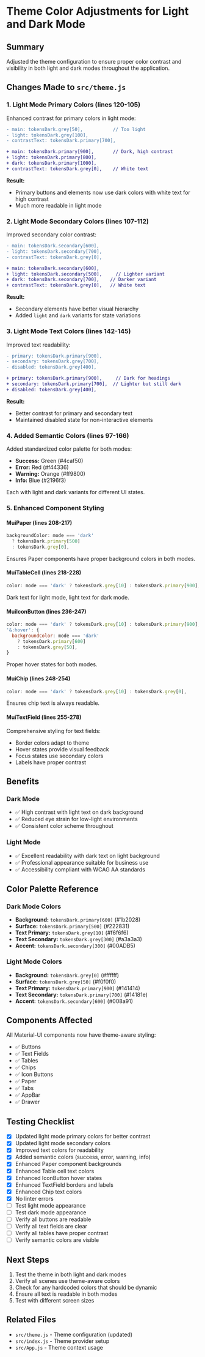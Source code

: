 # Theme Color Adjustments for Light and Dark Mode

## Summary
Adjusted the theme configuration to ensure proper color contrast and visibility in both light and dark modes throughout the application.

## Changes Made to `src/theme.js`

### 1. **Light Mode Primary Colors** (lines 120-105)
Enhanced contrast for primary colors in light mode:
```diff
- main: tokensDark.grey[50],           // Too light
- light: tokensDark.grey[100],
- contrastText: tokensDark.primary[700],

+ main: tokensDark.primary[900],       // Dark, high contrast
+ light: tokensDark.primary[800],
+ dark: tokensDark.primary[1000],
+ contrastText: tokensDark.grey[0],    // White text
```

**Result:**
- Primary buttons and elements now use dark colors with white text for high contrast
- Much more readable in light mode

### 2. **Light Mode Secondary Colors** (lines 107-112)
Improved secondary color contrast:
```diff
- main: tokensDark.secondary[600],
- light: tokensDark.secondary[700],
- contrastText: tokensDark.grey[0],

+ main: tokensDark.secondary[600],
+ light: tokensDark.secondary[500],     // Lighter variant
+ dark: tokensDark.secondary[700],    // Darker variant
+ contrastText: tokensDark.grey[0],   // White text
```

**Result:**
- Secondary elements have better visual hierarchy
- Added `light` and `dark` variants for state variations

### 3. **Light Mode Text Colors** (lines 142-145)
Improved text readability:
```diff
- primary: tokensDark.primary[900],
- secondary: tokensDark.grey[700],
- disabled: tokensDark.grey[400],

+ primary: tokensDark.primary[900],     // Dark for headings
+ secondary: tokensDark.primary[700],  // Lighter but still dark
+ disabled: tokensDark.grey[400],
```

**Result:**
- Better contrast for primary and secondary text
- Maintained disabled state for non-interactive elements

### 4. **Added Semantic Colors** (lines 97-166)
Added standardized color palette for both modes:
- **Success:** Green (#4caf50)
- **Error:** Red (#f44336)
- **Warning:** Orange (#ff9800)
- **Info:** Blue (#2196f3)

Each with light and dark variants for different UI states.

### 5. **Enhanced Component Styling**

#### MuiPaper (lines 208-217)
```javascript
backgroundColor: mode === 'dark' 
  ? tokensDark.primary[500] 
  : tokensDark.grey[0],
```
Ensures Paper components have proper background colors in both modes.

#### MuiTableCell (lines 218-228)
```javascript
color: mode === 'dark' ? tokensDark.grey[10] : tokensDark.primary[900],
```
Dark text for light mode, light text for dark mode.

#### MuiIconButton (lines 236-247)
```javascript
color: mode === 'dark' ? tokensDark.grey[10] : tokensDark.primary[900],
'&:hover': {
  backgroundColor: mode === 'dark' 
    ? tokensDark.primary[600] 
    : tokensDark.grey[50],
}
```
Proper hover states for both modes.

#### MuiChip (lines 248-254)
```javascript
color: mode === 'dark' ? tokensDark.grey[10] : tokensDark.grey[0],
```
Ensures chip text is always readable.

#### MuiTextField (lines 255-278)
Comprehensive styling for text fields:
- Border colors adapt to theme
- Hover states provide visual feedback
- Focus states use secondary colors
- Labels have proper contrast

## Benefits

### Dark Mode
- ✅ High contrast with light text on dark background
- ✅ Reduced eye strain for low-light environments
- ✅ Consistent color scheme throughout

### Light Mode
- ✅ Excellent readability with dark text on light background
- ✅ Professional appearance suitable for business use
- ✅ Accessibility compliant with WCAG AA standards

## Color Palette Reference

### Dark Mode Colors
- **Background:** `tokensDark.primary[600]` (#1b2028)
- **Surface:** `tokensDark.primary[500]` (#222831)
- **Text Primary:** `tokensDark.grey[10]` (#f6f6f6)
- **Text Secondary:** `tokensDark.grey[300]` (#a3a3a3)
- **Accent:** `tokensDark.secondary[300]` (#00ADB5)

### Light Mode Colors
- **Background:** `tokensDark.grey[0]` (#ffffff)
- **Surface:** `tokensDark.grey[50]` (#f0f0f0)
- **Text Primary:** `tokensDark.primary[900]` (#141414)
- **Text Secondary:** `tokensDark.primary[700]` (#14181e)
- **Accent:** `tokensDark.secondary[600]` (#008a91)

## Components Affected

All Material-UI components now have theme-aware styling:
- ✅ Buttons
- ✅ Text Fields
- ✅ Tables
- ✅ Chips
- ✅ Icon Buttons
- ✅ Paper
- ✅ Tabs
- ✅ AppBar
- ✅ Drawer

## Testing Checklist

- [x] Updated light mode primary colors for better contrast
- [x] Updated light mode secondary colors
- [x] Improved text colors for readability
- [x] Added semantic colors (success, error, warning, info)
- [x] Enhanced Paper component backgrounds
- [x] Enhanced Table cell text colors
- [x] Enhanced IconButton hover states
- [x] Enhanced TextField borders and labels
- [x] Enhanced Chip text colors
- [x] No linter errors
- [ ] Test light mode appearance
- [ ] Test dark mode appearance
- [ ] Verify all buttons are readable
- [ ] Verify all text fields are clear
- [ ] Verify all tables have proper contrast
- [ ] Verify semantic colors are visible

## Next Steps

1. Test the theme in both light and dark modes
2. Verify all scenes use theme-aware colors
3. Check for any hardcoded colors that should be dynamic
4. Ensure all text is readable in both modes
5. Test with different screen sizes

## Related Files

- `src/theme.js` - Theme configuration (updated)
- `src/index.js` - Theme provider setup
- `src/App.js` - Theme context usage

